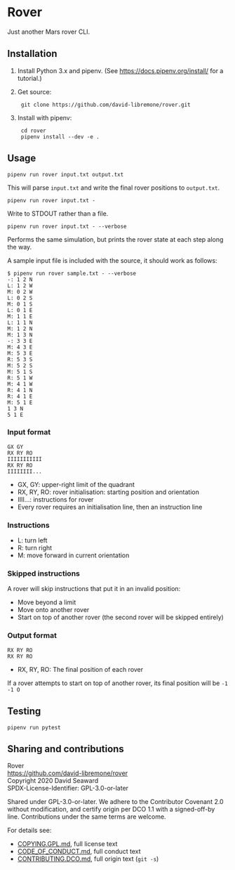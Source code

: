 # Rover

Just another Mars rover CLI.

## Installation

1. Install Python 3.x and pipenv. (See
   <https://docs.pipenv.org/install/> for a tutorial.)

2. Get source:

        git clone https://github.com/david-libremone/rover.git

3. Install with pipenv:

        cd rover
        pipenv install --dev -e .

## Usage

```
pipenv run rover input.txt output.txt
```

This will parse `input.txt` and write the final rover positions to `output.txt`.

```
pipenv run rover input.txt -
```

Write to STDOUT rather than a file.

```
pipenv run rover input.txt - --verbose
```

Performs the same simulation, but prints the rover state at each step along the way.

A sample input file is included with the source, it should work as follows:

```
$ pipenv run rover sample.txt - --verbose
-: 1 2 N
L: 1 2 W
M: 0 2 W
L: 0 2 S
M: 0 1 S
L: 0 1 E
M: 1 1 E
L: 1 1 N
M: 1 2 N
M: 1 3 N
-: 3 3 E
M: 4 3 E
M: 5 3 E
R: 5 3 S
M: 5 2 S
M: 5 1 S
R: 5 1 W
M: 4 1 W
R: 4 1 N
R: 4 1 E
M: 5 1 E
1 3 N
5 1 E
```

### Input format

```
GX GY
RX RY RO
IIIIIIIIIII
RX RY RO
IIIIIIII...
```

* GX, GY: upper-right limit of the quadrant
* RX, RY, RO: rover initialisation: starting position and orientation
* IIII...: instructions for rover
* Every rover requires an initialisation line, then an instruction line

### Instructions

* L: turn left
* R: turn right
* M: move forward in current orientation

### Skipped instructions

A rover will skip instructions that put it in an invalid position:

* Move beyond a limit
* Move onto another rover
* Start on top of another rover (the second rover will be skipped entirely)

### Output format

```
RX RY RO
RX RY RO
```

* RX, RY, RO: The final position of each rover

If a rover attempts to start on top of another rover, its final position will
be `-1 -1 O`

## Testing

```
pipenv run pytest
```

## Sharing and contributions

Rover  
<https://github.com/david-libremone/rover>  
Copyright 2020 David Seaward  
SPDX-License-Identifier: GPL-3.0-or-later  

Shared under GPL-3.0-or-later. We adhere to the Contributor Covenant
2.0 without modification, and certify origin per DCO 1.1 with a
signed-off-by line. Contributions under the same terms are welcome.

For details see:

* [COPYING.GPL.md], full license text
* [CODE_OF_CONDUCT.md], full conduct text
* [CONTRIBUTING.DCO.md], full origin text (`git -s`)

<!-- Links -->

[COPYING.GPL.md]: COPYING.GPL.md
[CODE_OF_CONDUCT.md]: CODE_OF_CONDUCT.md
[CONTRIBUTING.DCO.md]: CONTRIBUTING.DCO.md
